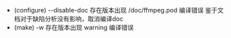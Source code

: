 + (configure) --disable-doc
存在版本出现 /doc/ffmpeg.pod 编译错误
鉴于文档对于缺陷分析没有影响，取消编译doc
+ (make) -w
存在版本出现 warning 编译错误
